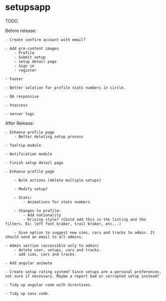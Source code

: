 setupsapp
============

TODO

Before release:

    - Create confirm account with email?

    - Add pre-content images
        - Profile
        - Submit setup
        - setup detail page
        - Sign in
        - register

    - Footer

    - Better solution for profile stats numbers in circle.

    - QA responsive

    - htaccess

    - server logs


After Release:

    - Enhance profile page
        - Better deleting setup process

    - Tooltip module

    - Notification module

    - Finish setup detail page

    - Enhance profile page

        - Bulk actions (delete multiple setups)

        - Modify setup?

        - Stats:
            - Animations for stats numbers

        - Changes to profile:
            - Add nationality
            - Driving style? (Could add this in the listing and the filters. Ex: left foot braker, trail braker, etc...)

        - Give option to suggest new sims, cars and tracks to admin. It should send an email to all admins.

    - Admin section (accessible only to admin)
        - delete user, setups, cars and tracks.
        - add sims, cars and tracks.

    - Add angular animate

    - Create setup rating system? Since setups are a personal preferences, not sure if necessary. Maybe a report bad or corrupted setup instead?

    - Tidy up angular code with directives.

    - Tidy up sass code.